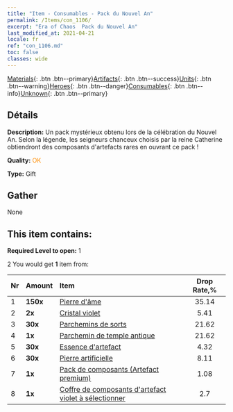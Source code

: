 ```yaml
---
title: "Item - Consumables - Pack du Nouvel An"
permalink: /Items/con_1106/
excerpt: "Era of Chaos  Pack du Nouvel An"
last_modified_at: 2021-04-21
locale: fr
ref: "con_1106.md"
toc: false
classes: wide
---
```

 [Materials](/fr/Items/){: .btn .btn--primary}[Artifacts](/fr/Items/Artifacts/){: .btn .btn--success}[Units](/fr/Items/Units/){: .btn .btn--warning}[Heroes](/fr/Items/Heroes/){: .btn .btn--danger}[Consumables](/fr/Items/Consumables/){: .btn .btn--info}[Unknown](/fr/Items/Unknown/){: .btn .btn--primary}

## Détails
 **Description:** Un pack mystérieux obtenu lors de la célébration du Nouvel An. Selon la légende, les seigneurs chanceux choisis par la reine Catherine obtiendront des composants d'artefacts rares en ouvrant ce pack !

 **Quality:** <span style="color: #FF8C00">OK</span>

 **Type:** Gift

## Gather

  None

## This item contains:

 **Required Level to open:** 1

 2 You would get **1** item  from:

  | Nr | Amount |     Item    | Drop Rate,% |
  |:---|:-------|:------------|:---------:|
  | 1 |  **150x** | [Pierre d'âme ](/fr/Items/con_923/) | 35.14 | 
  | 2 |  **2x** | [Cristal violet](/fr/Items/con_720/) | 5.41 | 
  | 3 |  **30x** | [Parchemins de sorts](/fr/Items/con_694/) | 21.62 | 
  | 4 |  **1x** | [Parchemin de temple antique](/fr/Items/con_697/) | 21.62 | 
  | 5 |  **30x** | [Essence d'artefact](/fr/Items/con_905/) | 4.32 | 
  | 6 |  **30x** | [Pierre artificielle](/fr/Items/art_188/) | 8.11 | 
  | 7 |  **1x** | [Pack de composants (Artefact premium)](/fr/Items/con_1507/) | 1.08 | 
  | 8 |  **1x** | [Coffre de composants d'artefact violet à sélectionner](/fr/Items/con_1612/) | 2.7 | 

